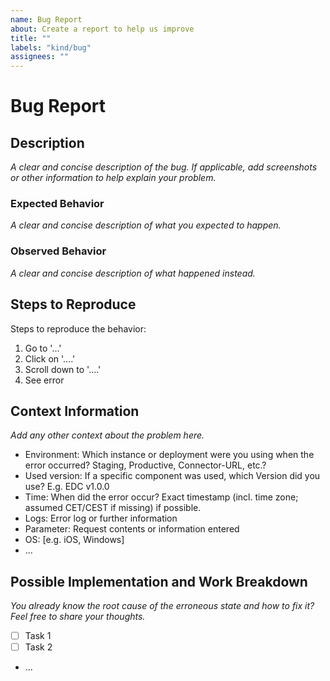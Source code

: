 ```yaml
---
name: Bug Report
about: Create a report to help us improve
title: ""
labels: "kind/bug"
assignees: ""
---
```


# Bug Report

## Description

_A clear and concise description of the bug._
_If applicable, add screenshots or other information to help explain your problem._

### Expected Behavior

_A clear and concise description of what you expected to happen._

### Observed Behavior

_A clear and concise description of what happened instead._

## Steps to Reproduce

Steps to reproduce the behavior:

1. Go to '...'
2. Click on '....'
3. Scroll down to '....'
4. See error

## Context Information

_Add any other context about the problem here._

- Environment: Which instance or deployment were you using when the error occurred? Staging, Productive, Connector-URL, etc.?
- Used version: If a specific component was used, which Version did you use? E.g. EDC v1.0.0
- Time: When did the error occur? Exact timestamp (incl. time zone; assumed CET/CEST if missing) if possible.
- Logs: Error log or further information
- Parameter: Request contents or information entered
- OS: [e.g. iOS, Windows]
- ...

## Possible Implementation and Work Breakdown

_You already know the root cause of the erroneous state and how to fix it? Feel free to share your thoughts._

- [ ] Task 1
- [ ] Task 2
- ...
